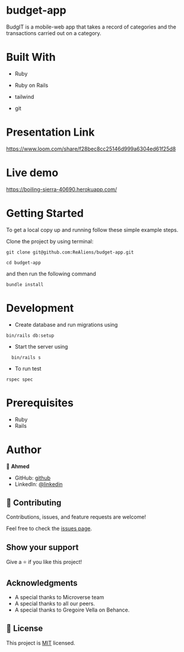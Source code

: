 # budget-app

BudgIT is a mobile-web app that takes a record of categories and the transactions carried out on a category.

# Built With

- Ruby

- Ruby on Rails

- tailwind

- git

# Presentation Link

https://www.loom.com/share/f28bec8cc25146d999a6304ed61f25d8

# Live demo 

https://boiling-sierra-40690.herokuapp.com/

# Getting Started

To get a local copy up and running follow these simple example steps.

Clone the project by using terminal:

```
git clone git@github.com:ReAliens/budget-app.git

cd budget-app
```

and then run the following command

```
bundle install
```

# Development

- Create database and run migrations using

```
bin/rails db:setup
```

- Start the server using

```
  bin/rails s
```

- To run test 
```
rspec spec
```

# Prerequisites

- Ruby 
- Rails

# Author

👤 **Ahmed**
* GitHub: [github](https://github.com/ReAliens)
* LinkedIn: [@linkedin](https://www.linkedin.com/in/armali/)

## 🤝 Contributing

Contributions, issues, and feature requests are welcome!

Feel free to check the [issues page](../../issues).

## Show your support

Give a ⭐️ if you like this project!

## Acknowledgments

- A special thanks to Microverse team
- A special thanks to all our peers.
- A special thanks to Gregoire Vella on Behance.


## 📝 License

This project is [MIT](./MIT.md) licensed.

